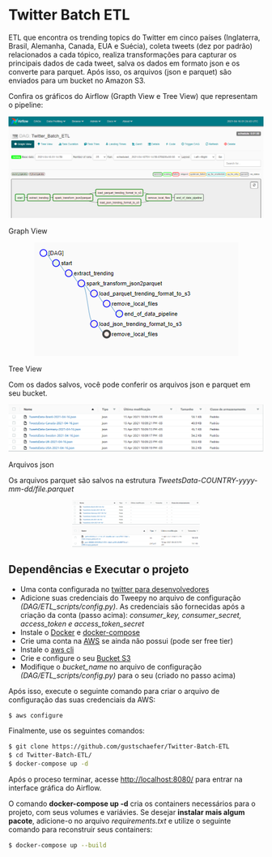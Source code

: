 # Twitter Batch ETL

ETL que encontra os trending topics do Twitter em cinco países (Inglaterra, Brasil, Alemanha, Canada, EUA e Suécia), coleta tweets (dez por padrão) relacionados a cada tópico, realiza transformações para capturar os principais dados de cada tweet, salva os dados em formato json e os converte para parquet. Após isso, os arquivos (json e parquet) são enviados para um bucket no Amazon S3.

Confira os gráficos do Airflow (Grapth View e Tree View) que representam o pipeline:

<p align="center">
 <img src="./assets/airflow-graphView.png">
 <p>Graph View</p>
</p>

<p align="center">
 <img src="./assets/airflow-tree-view.png">
 <p>Tree View</p>
</p>

Com os dados salvos, você pode conferir os arquivos json e parquet em seu bucket.

<p align="center">
 <img src="./assets/s3-json-folder.png">
 <p>Arquivos json</p>
</p>

Os arquivos parquet são salvos na estrutura *TweetsData-COUNTRY-yyyy-mm-dd/file.parquet*

<p align="middle">
  <img src="./assets/s3-parquet-folder.png" width="50%" />
  <img src="./assets/parquet-crc.png" width="50%" /> 
</p>

## Dependências e Executar o projeto

- Uma conta configurada no [twitter para desenvolvedores](https://developer.twitter.com/en)
- Adicione suas credenciais do Tweepy no arquivo de configuração *(DAG/ETL_scripts/config.py)*. As credenciais são fornecidas após a criação da conta (passo acima): *consumer_key, consumer_secret, access_token e access_token_secret*
- Instale o [Docker](https://docs.docker.com/engine/install/ubuntu/) e [docker-compose](https://docs.docker.com/compose/install/)
- Crie uma conta na [AWS](https://aws.amazon.com/pt/free/) se ainda não possui (pode ser free tier)
- Instale o [aws cli](https://docs.aws.amazon.com/cli/latest/userguide/install-cliv2-linux.html)
- Crie e configure o seu [Bucket S3](https://docs.aws.amazon.com/AmazonS3/latest/userguide/creating-bucket.html)
- Modifique o *bucket_name* no arquivo de configuração *(DAG/ETL_scripts/config.py)* para o seu (criado no passo acima)

Após isso, execute o seguinte comando para criar o arquivo de configuração das suas credenciais da AWS:

```bash
$ aws configure
```

Finalmente, use os seguintes comandos:

```bash
$ git clone https://github.com/gustschaefer/Twitter-Batch-ETL
$ cd Twitter-Batch-ETL/
$ docker-compose up -d
```

Após o proceso terminar, acesse [http://localhost:8080/](http://localhost:8080/) para entrar na interface gráfica do Airflow.

O comando **docker-compose up -d** cria os containers necessários para o projeto, com seus volumes e variávies. Se desejar **instalar mais algum pacote**, adicione-o no arquivo *requirements.txt* e utilize o seguinte comando para reconstruir seus containers:

```bash
$ docker-compose up --build
```


